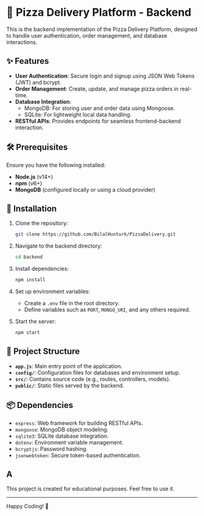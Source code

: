 
# 🍕 Pizza Delivery Platform - Backend

This is the backend implementation of the Pizza Delivery Platform, designed to handle user authentication, order management, and database interactions.

## ✨ Features

- **User Authentication**: Secure login and signup using JSON Web Tokens (JWT) and bcrypt.
- **Order Management**: Create, update, and manage pizza orders in real-time.
- **Database Integration**:
  - MongoDB: For storing user and order data using Mongoose.
  - SQLite: For lightweight local data handling.
- **RESTful APIs**: Provides endpoints for seamless frontend-backend interaction.

## 🛠️ Prerequisites

Ensure you have the following installed:
- **Node.js** (v14+)
- **npm** (v6+)
- **MongoDB** (configured locally or using a cloud provider)

## 🚀 Installation

1. Clone the repository:
   ```bash
   git clone https://github.com/BilalHunturk/PizzaDelivery.git
   ```
2. Navigate to the backend directory:
   ```bash
   cd backend
   ```
3. Install dependencies:
   ```bash
   npm install
   ```
4. Set up environment variables:
   - Create a `.env` file in the root directory.
   - Define variables such as `PORT`, `MONGO_URI`, and any others required.

5. Start the server:
   ```bash
   npm start
   ```

## 📂 Project Structure

- **`app.js`**: Main entry point of the application.
- **`config/`**: Configuration files for databases and environment setup.
- **`src/`**: Contains source code (e.g., routes, controllers, models).
- **`public/`**: Static files served by the backend.

## 📦 Dependencies

- `express`: Web framework for building RESTful APIs.
- `mongoose`: MongoDB object modeling.
- `sqlite3`: SQLite database integration.
- `dotenv`: Environment variable management.
- `bcryptjs`: Password hashing.
- `jsonwebtoken`: Secure token-based authentication.

##  A

This project is created for educational purposes. Feel free to use it.

---

Happy Coding! 🍕
